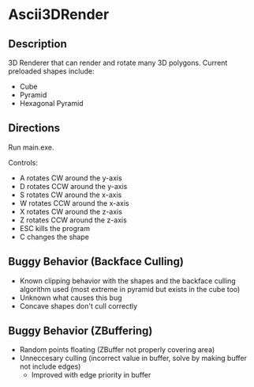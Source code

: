# Ascii3DRender
## Description
3D Renderer that can render and rotate many 3D polygons.
Current preloaded shapes include:
* Cube
* Pyramid
* Hexagonal Pyramid

## Directions
Run main.exe.

Controls:
* A rotates CW around the y-axis
* D rotates CCW around the y-axis
* S rotates CW around the x-axis
* W rotates CCW around the x-axis
* X rotates CW around the z-axis
* Z rotates CCW around the z-axis
* ESC kills the program
* C changes the shape

## Buggy Behavior (Backface Culling)
* Known clipping behavior with the shapes and the backface culling algorithm used (most extreme in pyramid but exists in the cube too)
* Unknown what causes this bug
* Concave shapes don't cull correctly

## Buggy Behavior (ZBuffering)
* Random points floating (ZBuffer not properly covering area)
* Unneccesary culling (incorrect value in buffer, solve by making buffer not include edges)
    * Improved with edge priority in buffer
